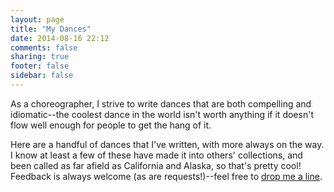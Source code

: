 ```yaml
---
layout: page
title: "My Dances"
date: 2014-08-16 22:12
comments: false
sharing: true
footer: false
sidebar: false
---
```

<script src="javascripts/dances.js"></script>
As a choreographer, I strive to write dances that are both compelling and idiomatic--the coolest dance in the world isn't worth anything if it doesn't flow well enough for people to get the hang of it.

Here are a handful of dances that I've written, with more always on the way. I know at least a few of these have made it into others' collections, and been called as far afield as California and Alaska, so that's pretty cool! Feedback is always welcome (as are requests!)--feel free to [drop me a line](/contact.html).

<!-- TODO: style this better
A note on dance difficulties:

* `accessible`: interesting and enjoyable for experienced dancers, but accessible for beginners, hard to mess up
* `advanced`: a little trickier, better suited to later in the evening or more experienced halls
* `expert`: you should probably only call these to a very experienced hall or at an advanced dance
--!>

<!-- TODO: role terms (larks/ravens) (and maybe a button to toggle ladies/gents?) -->

<div id="blurb-container">
  <p id="blurb-template" style="display:none;">
    <strong><a class="dance-title">*TITLE*</a></strong> [<span class="dance-difficulty">difficulty</span>] - <span class="dance-blurb">blurb</span>
  </p>
</div>

<div id="dance-container">

  <!-- TEMPLATE -->
  <div class="dance" id="dance-template" style="display:none;">
    <h4><em><span class="dance-title">*TITLE*</span></em> (<span class="dance-formation">formation</span>)<span class="video-link"></span></h4>
      <span class="dance-choreo">
	      <p><strong>A1</strong>:</p>
	      <p></p>
	      <p><strong>A2</strong>:</p>
	      <p><strong>B1</strong>: </p>
	      <p></p>
	      <p><strong>B2</strong>: </p>
      </span>
      <p><em><strong>Notes</strong>: <span class="dance-notes"></span></em></p>
  </div>

</div>
